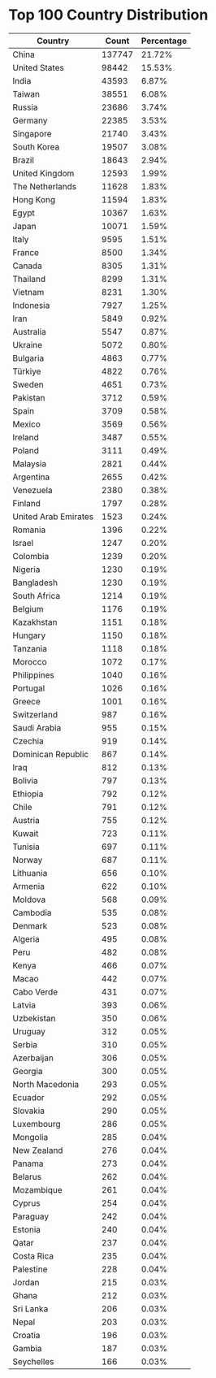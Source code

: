 # Top 100 Country Distribution
| Country | Count | Percentage |
|----|----|----|
| China | 137747 | 21.72% |
| United States | 98442 | 15.53% |
| India | 43593 | 6.87% |
| Taiwan | 38551 | 6.08% |
| Russia | 23686 | 3.74% |
| Germany | 22385 | 3.53% |
| Singapore | 21740 | 3.43% |
| South Korea | 19507 | 3.08% |
| Brazil | 18643 | 2.94% |
| United Kingdom | 12593 | 1.99% |
| The Netherlands | 11628 | 1.83% |
| Hong Kong | 11594 | 1.83% |
| Egypt | 10367 | 1.63% |
| Japan | 10071 | 1.59% |
| Italy | 9595 | 1.51% |
| France | 8500 | 1.34% |
| Canada | 8305 | 1.31% |
| Thailand | 8299 | 1.31% |
| Vietnam | 8231 | 1.30% |
| Indonesia | 7927 | 1.25% |
| Iran | 5849 | 0.92% |
| Australia | 5547 | 0.87% |
| Ukraine | 5072 | 0.80% |
| Bulgaria | 4863 | 0.77% |
| Türkiye | 4822 | 0.76% |
| Sweden | 4651 | 0.73% |
| Pakistan | 3712 | 0.59% |
| Spain | 3709 | 0.58% |
| Mexico | 3569 | 0.56% |
| Ireland | 3487 | 0.55% |
| Poland | 3111 | 0.49% |
| Malaysia | 2821 | 0.44% |
| Argentina | 2655 | 0.42% |
| Venezuela | 2380 | 0.38% |
| Finland | 1797 | 0.28% |
| United Arab Emirates | 1523 | 0.24% |
| Romania | 1396 | 0.22% |
| Israel | 1247 | 0.20% |
| Colombia | 1239 | 0.20% |
| Nigeria | 1230 | 0.19% |
| Bangladesh | 1230 | 0.19% |
| South Africa | 1214 | 0.19% |
| Belgium | 1176 | 0.19% |
| Kazakhstan | 1151 | 0.18% |
| Hungary | 1150 | 0.18% |
| Tanzania | 1118 | 0.18% |
| Morocco | 1072 | 0.17% |
| Philippines | 1040 | 0.16% |
| Portugal | 1026 | 0.16% |
| Greece | 1001 | 0.16% |
| Switzerland | 987 | 0.16% |
| Saudi Arabia | 955 | 0.15% |
| Czechia | 919 | 0.14% |
| Dominican Republic | 867 | 0.14% |
| Iraq | 812 | 0.13% |
| Bolivia | 797 | 0.13% |
| Ethiopia | 792 | 0.12% |
| Chile | 791 | 0.12% |
| Austria | 755 | 0.12% |
| Kuwait | 723 | 0.11% |
| Tunisia | 697 | 0.11% |
| Norway | 687 | 0.11% |
| Lithuania | 656 | 0.10% |
| Armenia | 622 | 0.10% |
| Moldova | 568 | 0.09% |
| Cambodia | 535 | 0.08% |
| Denmark | 523 | 0.08% |
| Algeria | 495 | 0.08% |
| Peru | 482 | 0.08% |
| Kenya | 466 | 0.07% |
| Macao | 442 | 0.07% |
| Cabo Verde | 431 | 0.07% |
| Latvia | 393 | 0.06% |
| Uzbekistan | 350 | 0.06% |
| Uruguay | 312 | 0.05% |
| Serbia | 310 | 0.05% |
| Azerbaijan | 306 | 0.05% |
| Georgia | 300 | 0.05% |
| North Macedonia | 293 | 0.05% |
| Ecuador | 292 | 0.05% |
| Slovakia | 290 | 0.05% |
| Luxembourg | 286 | 0.05% |
| Mongolia | 285 | 0.04% |
| New Zealand | 276 | 0.04% |
| Panama | 273 | 0.04% |
| Belarus | 262 | 0.04% |
| Mozambique | 261 | 0.04% |
| Cyprus | 254 | 0.04% |
| Paraguay | 242 | 0.04% |
| Estonia | 240 | 0.04% |
| Qatar | 237 | 0.04% |
| Costa Rica | 235 | 0.04% |
| Palestine | 228 | 0.04% |
| Jordan | 215 | 0.03% |
| Ghana | 212 | 0.03% |
| Sri Lanka | 206 | 0.03% |
| Nepal | 203 | 0.03% |
| Croatia | 196 | 0.03% |
| Gambia | 187 | 0.03% |
| Seychelles | 166 | 0.03% |
